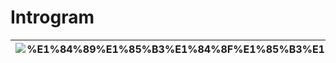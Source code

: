 # Introgram

|![%E1%84%89%E1%85%B3%E1%84%8F%E1%85%B3%E1%84%85%E1%85%B5%E1%86%AB%E1%84%89%E1%85%A3%E1%86%BA_2024-02-29_20 11 17](https://github.com/sam98528/Introgram/assets/12388297/bfcb2c79-4875-4387-951e-bf4f3cac104f)|![%E1%84%89%E1%85%B3%E1%84%8F%E1%85%B3%E1%84%85%E1%85%B5%E1%86%AB%E1%84%89%E1%85%A3%E1%86%BA_2024-02-29_20 13 33](https://github.com/sam98528/Introgram/assets/12388297/b78f57ac-94fc-4da4-807f-f448b661948e)|
|---|---|
